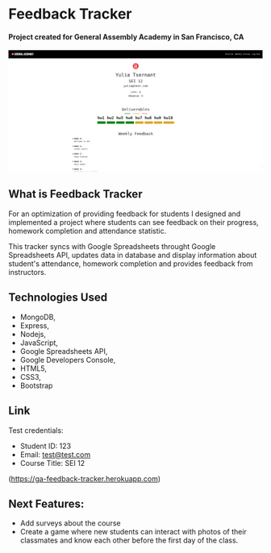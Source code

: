 # Feedback Tracker
#### Project created for General Assembly Academy in San Francisco, CA

![Main page](/assets/feedback.png)

## What is Feedback Tracker
For an optimization of providing feedback for students I designed and implemented a project where students can see feedback on their progress, homework completion and attendance statistic.

This tracker syncs with Google Spreadsheets throught Google Spreadsheets API, updates data in database and display information about student's attendance, homework completion and provides feedback from instructors.

## Technologies Used
* MongoDB,
* Express,
* Nodejs,
* JavaScript,
* Google Spreadsheets API,
* Google Developers Console,
* HTML5,
* CSS3,
* Bootstrap

## Link
Test credentials:
* Student ID: 123
* Email: test@test.com
* Course Title: SEI 12

(https://ga-feedback-tracker.herokuapp.com)

## Next Features:
* Add surveys about the course
* Create a game where new students can interact with photos of their classmates and know each other before the first day of the class.
